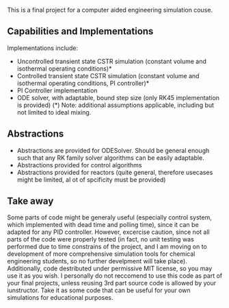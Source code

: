 This is a final project for a computer aided engineering simulation couse. 
##  Capabilities and Implementations
Implementations include:
- Uncontrolled transient state CSTR simulation (constant volume and isothermal operating conditions)*
- Controlled transient state CSTR simulation (constant volume and isothermal operating conditions, PI controller)*
- PI Controller implementation
- ODE solver, with adaptable, bound step size (only RK45 implementation is provided)
(*) Note: additional assumptions applicable, including but not limited to ideal mixing.

## Abstractions
- Abstractions are provided for ODESolver. Should be general enough such that any RK family solver algorithms can be easily adaptable.
- Abstractions provided for control algorithms
- Abstractions provided for reactors (quite general, therefore usecases might be limited, al ot of spcificity must be provided)

## Take away
Some parts of code might be generaly useful (especially control system, which implemented with dead time and polling time), since it can be adapted for any  PID controller.
However, excercise caution, since not all parts of the code were properly tested (in fact, no unit testing was performed due to time constrains of the project, and I am moving on to development
of more comprehensive simulation tools for chemical engineering students, so no further develpment will take place).
Additionally, code destributed under permissive MIT license, so you may use it as you wish. I personally do not reccomend to use
this code as part of your final projects, unless reusing 3rd part source code is allowed by your iunstructor. Take it as some code that can be useful for your own
simulations for educational purposes.
